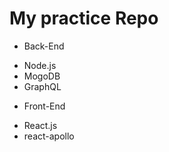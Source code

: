# My practice Repo

- Back-End

* Node.js
* MogoDB
* GraphQL

- Front-End

* React.js
* react-apollo
